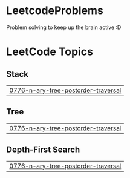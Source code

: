 # LeetcodeProblems
Problem solving to keep up the brain active :D

<!---LeetCode Topics Start-->
# LeetCode Topics
## Stack
|  |
| ------- |
| [0776-n-ary-tree-postorder-traversal](https://github.com/NavinAnik/LeetcodeProblems/tree/master/0776-n-ary-tree-postorder-traversal) |
## Tree
|  |
| ------- |
| [0776-n-ary-tree-postorder-traversal](https://github.com/NavinAnik/LeetcodeProblems/tree/master/0776-n-ary-tree-postorder-traversal) |
## Depth-First Search
|  |
| ------- |
| [0776-n-ary-tree-postorder-traversal](https://github.com/NavinAnik/LeetcodeProblems/tree/master/0776-n-ary-tree-postorder-traversal) |
<!---LeetCode Topics End-->